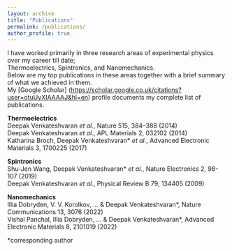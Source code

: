 ```yaml
---
layout: archive
title: "Publications"
permalink: /publications/
author_profile: true
---
```

I have worked primarily in three research areas of experimental physics over my career till date;  
Thermoelectrics, Spintronics, and Nanomechanics.  
Below are my top publications in these areas together with a brief summary of what we achieved in them.  
My [Google Scholar] (https://scholar.google.co.uk/citations?user=otuUyXIAAAAJ&hl=en) profile documents my complete list of publications.

**Thermoelectrics**  
Deepak Venkateshvaran *et al.*, Nature 515, 384–388 (2014)  
Deepak Venkateshvaran *et al.*, APL Materials 2, 032102 (2014)  
Katharina Broch, Deepak Venkateshvaran* *et al.*, Advanced Electronic Materials 3, 1700225 (2017)

**Spintronics**  
Shu-Jen Wang, Deepak Venkateshvaran* *et al.*, Nature Electronics 2, 98-107 (2019)  
Deepak Venkateshvaran *et al.*, Physical Review B 79, 134405 (2009)

**Nanomechanics**  
Illia Dobryden, V. V. Korolkov, ... & Deepak Venkateshvaran*, Nature Communications 13, 3076 (2022)  
Vishal Panchal, Illia Dobryden, ... & Deepak Venkateshvaran*, Advanced Electronic Materials 8, 2101019 (2022)

*corresponding author
